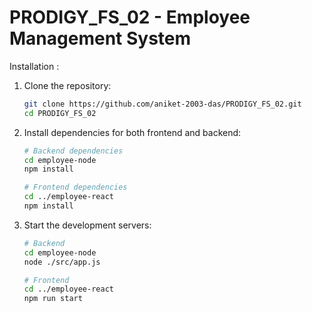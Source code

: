# PRODIGY_FS_02 - Employee Management System

Installation :
1. Clone the repository:
   ```bash
   git clone https://github.com/aniket-2003-das/PRODIGY_FS_02.git
   cd PRODIGY_FS_02
   ```

2. Install dependencies for both frontend and backend:
   ```bash
   # Backend dependencies
   cd employee-node
   npm install

   # Frontend dependencies
   cd ../employee-react
   npm install
   ```

3. Start the development servers:
   ```bash
   # Backend
   cd employee-node
   node ./src/app.js

   # Frontend
   cd ../employee-react
   npm run start
   ```
